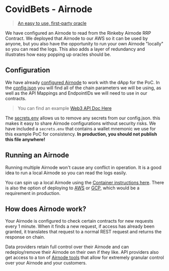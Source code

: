 # CovidBets - Airnode

> [An easy to use, first-party oracle](https://docs.api3.org/airnode/v0.3/)

We have configured an Airnode to read from the Rinkeby Airnode RRP Contract. We deployed that Airnode to our AWS so it can be used by anyone, but you also have the opportunity to run your own Airnode "locally" so you can read the logs. This also adds a layer of redundancy and illustrates how easy popping up oracles should be.

## Configuration

We have already [configured Airnode](https://docs.api3.org/airnode/v0.3/grp-providers/guides/build-an-airnode/configuring-airnode.html#frontmatter-title) to work with the dApp for the PoC. In the [config.json](/config/config.json) you will find all of the chain parameters we will be using, as well as the API Mappings and EndpointIDs we will need to use in our contracts.

> You can find an example [Web3 API Doc Here](https://gist.github.com/gokhanuck/86249dd19cf2808d47bd46c75d5751b4)

The [secrets.env](/config/secrets.env) allows us to remove any secrets from our config.json. this makes it easy to share Airnode configurations without security risks. We have included a `secrets.env` that contains a wallet mnemonic we use for this example PoC for consistency. **In production, you should not publish this file anywhere!**

## Running an Airnode

Running multiple Airnode won't cause any conflict in operation. It is a good idea to run a local Airnode so you can read the logs easily.

You can spin up a local Airnode using the [Container instructions here](https://docs.api3.org/airnode/v0.3/grp-providers/tutorial/quick-deploy-container/#deploy). There is also the option of deploying to [AWS](https://docs.api3.org/airnode/v0.3/grp-providers/tutorial/quick-deploy-aws/#frontmatter-title) or [GCP](https://docs.api3.org/airnode/v0.3/grp-providers/tutorial/quick-deploy-gcp/#frontmatter-title), which would be a requirement in production.

## How does Airnode work?

Your Airnode is configured to check certain contracts for new requests every 1 minute. When it finds a new request, if access has already been granted, it translates that request to a normal REST request and returns the response on chain.  

Data providers retain full control over their Airnode and can redeploy/remove their Airnode on their own if they like. API providers also get access to a ton of [Airnode tools](https://docs.api3.org/airnode/v0.3/reference/packages/admin-cli.html) that allow for extremely granular control over your Airnode and your customers.
